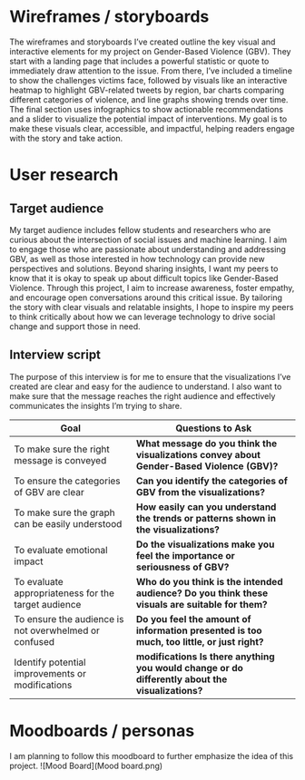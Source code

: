 # Wireframes / storyboards

The wireframes and storyboards I’ve created outline the key visual and interactive elements for my project on Gender-Based Violence (GBV). They start with a landing page that includes a powerful statistic or quote to immediately draw attention to the issue. From there, I’ve included a timeline to show the challenges victims face, followed by visuals like an interactive heatmap to highlight GBV-related tweets by region, bar charts comparing different categories of violence, and line graphs showing trends over time. The final section uses infographics to show actionable recommendations and a slider to visualize the potential impact of interventions. My goal is to make these visuals clear, accessible, and impactful, helping readers engage with the story and take action.

# User research 

## Target audience

My target audience includes fellow students and researchers who are curious about the intersection of social issues and machine learning. I aim to engage those who are passionate about understanding and addressing GBV, as well as those interested in how technology can provide new perspectives and solutions. Beyond sharing insights, I want my peers to know that it is okay to speak up about difficult topics like Gender-Based Violence. Through this project, I aim to increase awareness, foster empathy, and encourage open conversations around this critical issue. By tailoring the story with clear visuals and relatable insights, I hope to inspire my peers to think critically about how we can leverage technology to drive social change and support those in need.

## Interview script

The purpose of this interview is for me to ensure that the visualizations I’ve created are clear and easy for the audience to understand. I also want to make sure that the message reaches the right audience and effectively communicates the insights I’m trying to share.

| **Goal** | **Questions to Ask** |
| --- | --- |
| To make sure the right message is conveyed | **What message do you think the visualizations convey about Gender-Based Violence (GBV)?** |
| To ensure the categories of GBV are clear | **Can you identify the  categories of GBV from the visualizations?** |
| To make sure the graph can be easily understood | **How easily can you understand the trends or patterns shown in the visualizations?** |
| To evaluate emotional impact | **Do the visualizations make you feel the importance or seriousness of GBV?** |
| To evaluate appropriateness for the target audience | **Who do you think is the intended audience? Do you think these visuals are suitable for them?** |
| To ensure the audience is not overwhelmed or confused | **Do you feel the amount of information presented is too much, too little, or just right?** |
| Identify potential improvements or modifications | **modifications	Is there anything you would change or do differently about the visualizations?** |

# Moodboards / personas
I am planning to follow this moodboard to further emphasize the idea of this project.
![Mood Board](Mood board.png) 






